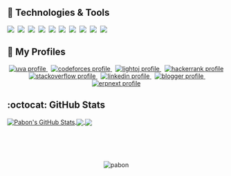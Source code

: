 ## :fork_and_knife: Technologies & Tools

<p align="center">

[![](https://img.shields.io/badge/Code-Javascript-informational?style=for-the-badge&logo=Javascript&labelColor=17202A&color=1abc9c)][javascript]&nbsp;
[![](https://img.shields.io/badge/Code-Python-informational?style=for-the-badge&logo=python&labelColor=17202A&color=1abc9c)][python]&nbsp;
[![](https://img.shields.io/badge/Code-ReactJS-informational?style=for-the-badge&logo=React&labelColor=17202A&color=1abc9c)][reactjs]&nbsp;
[![](https://img.shields.io/badge/Code-React_Native-informational?style=for-the-badge&logo=React&labelColor=17202A&color=1abc9c)][reactnative]&nbsp;
[![](https://img.shields.io/badge/Code-Ionic-informational?style=for-the-badge&logo=Ionic&labelColor=17202A&color=1abc9c)][ionic]&nbsp;
[![](https://img.shields.io/badge/Code-Gatsby-informational?style=for-the-badge&logo=Gatsby&logoColor=663399&labelColor=17202A&color=1abc9c)][gatsbyjs]&nbsp;
[![](https://img.shields.io/badge/Shell-Bash-informational?style=for-the-badge&logo=GNU-Bash&labelColor=17202A&color=1abc9c)][bash]&nbsp;
[![](https://img.shields.io/badge/Tools-Docker-informational?style=for-the-badge&logo=Docker&labelColor=17202A&color=1abc9c)][docker]&nbsp;
[![](https://img.shields.io/badge/Editor-Visual_Studio_Code-informational?style=for-the-badge&logo=visual-studio-code&logoColor=007ACC&labelColor=17202A&color=1abc9c)][visualstudio]&nbsp;
[![](https://img.shields.io/badge/Editor-Atom-informational?style=for-the-badge&logo=Atom&labelColor=17202A&color=1abc9c)][atom]

</p>

## :ghost: My Profiles

<p align="center">
  <a href="https://uhunt.onlinejudge.org/id/370372" target="_blank">
    <img src="https://img.shields.io/badge/online_judge-uva-F34B7D?style=for-the-badge&logo=none" alt="uva profile" />
  </a>
  &nbsp;
  <a href="https://codeforces.com/profile/Back_To_School" target="_blank">
    <img src="https://img.shields.io/badge/online_judge-codeforces-006FBF?style=for-the-badge&logo=codeforces" alt="codeforces profile" />
  </a>
  &nbsp;
  <a href="https://lightoj.com/user/shahnawaz-pabon" target="_blank">
    <img src="https://img.shields.io/badge/online_judge-lightoj-3298DC?style=for-the-badge&logo=none" alt="lightoj profile" />
  </a>
  &nbsp;
  <a href="https://www.hackerrank.com/shahnawaz_pabon" target="_blank">
    <img src="https://img.shields.io/badge/online_judge-hackerrank-1BA94C?style=for-the-badge&logo=hackerrank" alt="hackerrank profile" />
  </a>
  &nbsp;
  <a href="https://stackoverflow.com/users/6174271/shahnawaz-hossan" target="_blank">
    <img src="https://img.shields.io/badge/profile-stack_overflow-F2740D?style=for-the-badge&logo=stackoverflow" alt="stackoverflow profile" />
  </a>
  &nbsp;
  <a href="https://www.linkedin.com/in/backtoschool/" target="_blank">
    <img src="https://img.shields.io/badge/profile-Linked_in-0E76E8?style=for-the-badge&logo=linkedin" alt="linkedin profile" />
  </a>
  &nbsp;
  <a href="http://pabonsec.blogspot.com/" target="_blank">
    <img src="https://img.shields.io/badge/profile-blogger-FC4F08?style=for-the-badge&logo=blogger" alt="blogger profile" />
  </a>
  &nbsp;
  <a href="https://discuss.erpnext.com/u/pabon_cse_12/summary" target="_blank">
    <img src="https://img.shields.io/badge/profile-erpnext-7079F7?style=for-the-badge&logo=none" alt="erpnext profile" />
  </a>
</p>

## :octocat: GitHub Stats

<a href="https://github.com/shahnawaz-pabon">
  <img align="center" src="https://github-readme-stats.vercel.app/api?username=shahnawaz-pabon&show_icons=true&include_all_commits=true&line_height=27&count_private=true&title_color=76D7C4&text_color=c9cacc&icon_color=3498DB&bg_color=2c3e50" alt="Pabon's GitHub Stats" />
</a>

<a href="https://github.com/shahnawaz-pabon">
  <img align="center" src="https://github-readme-stats.vercel.app/api/top-langs/?username=shahnawaz-pabon&hide=java,objective-c&title_color=76D7C4&text_color=c9cacc&icon_color=F0DB4F&bg_color=2c3e50" />
</a>

<a href="https://github.com/shahnawaz-pabon/shahnawaz-pabon.github.io">
  <img align="center" src="https://github-readme-stats.vercel.app/api/pin/?username=shahnawaz-pabon&repo=shahnawaz-pabon.github.io&title_color=76D7C4&text_color=c9cacc&icon_color=3498DB&bg_color=2c3e50" />
</a>

<br>
<br>
<br>
<br>
<br>

<p align="center">
  <img src="https://komarev.com/ghpvc/?username=shahnawaz-pabon&color=1abc9c&label=PROFILE+VIEWS&style=flat" alt="pabon" />
</p>

<!-- Definitions -->

[pabon]: https://github.com/shahnawaz-pabon
[javascript]: https://developer.mozilla.org/en-US/docs/Web/JavaScript
[python]: https://www.python.org/
[reactjs]: https://reactjs.org/
[reactnative]: https://reactnative.dev/
[ionic]: https://ionicframework.com/
[gatsbyjs]: https://www.gatsbyjs.org/
[bash]: https://devhints.io/bash
[docker]: https://www.docker.com/
[visualstudio]: https://code.visualstudio.com/
[atom]: https://atom.io/
